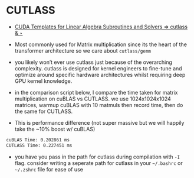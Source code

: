 # CUTLASS

- [CUDA Templates for Linear Algebra Subroutines and Solvers ⇒ cutlass & ‣](https://developer.nvidia.com/blog/cutlass-linear-algebra-cuda/)

- Most commonly used for Matrix multiplication since its the heart of the transformer architecture so we care about `cutlass/gemm`
- you likely won’t ever use cutlass just because of the overarching complexity. cutlass is designed for kernel engineers to fine-tune and optimize around specific hardware architectures whilst requiring deep GPU kernel knowledge.
- in the comparison script below, I compare the time taken for matrix multiplication on cuBLAS vs CUTLASS. we use 1024x1024x1024 matrices, warmup cuBLAS with 10 matmuls then record time, then do the same for CUTLASS.
- This is performance difference (not super massive but we will happily take the ~10% boost w/ cuBLAS)
    
```bash
cuBLAS Time: 0.202861 ms
CUTLASS Time: 0.227451 ms
```

- you have you pass in the path for cutlass during compilation with `-I` flag. consider writing a seperate path for cutlass in your `~/.bashrc` or `~/.zshrc` file for ease of use


